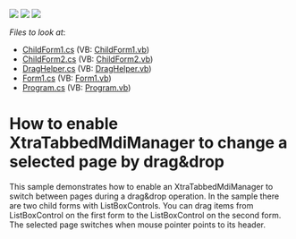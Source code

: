 <!-- default badges list -->
![](https://img.shields.io/endpoint?url=https://codecentral.devexpress.com/api/v1/VersionRange/128616845/18.2.2%2B)
[![](https://img.shields.io/badge/Open_in_DevExpress_Support_Center-FF7200?style=flat-square&logo=DevExpress&logoColor=white)](https://supportcenter.devexpress.com/ticket/details/E2600)
[![](https://img.shields.io/badge/📖_How_to_use_DevExpress_Examples-e9f6fc?style=flat-square)](https://docs.devexpress.com/GeneralInformation/403183)
<!-- default badges end -->
<!-- default file list -->
*Files to look at*:

* [ChildForm1.cs](./CS/WindowsFormsApplication1/ChildForm1.cs) (VB: [ChildForm1.vb](./VB/WindowsFormsApplication1/ChildForm1.vb))
* [ChildForm2.cs](./CS/WindowsFormsApplication1/ChildForm2.cs) (VB: [ChildForm2.vb](./VB/WindowsFormsApplication1/ChildForm2.vb))
* [DragHelper.cs](./CS/WindowsFormsApplication1/DragHelper.cs) (VB: [DragHelper.vb](./VB/WindowsFormsApplication1/DragHelper.vb))
* [Form1.cs](./CS/WindowsFormsApplication1/Form1.cs) (VB: [Form1.vb](./VB/WindowsFormsApplication1/Form1.vb))
* [Program.cs](./CS/WindowsFormsApplication1/Program.cs) (VB: [Program.vb](./VB/WindowsFormsApplication1/Program.vb))
<!-- default file list end -->
# How to enable XtraTabbedMdiManager to change a selected page by drag&drop


<p>This sample demonstrates how to enable an XtraTabbedMdiManager to switch between pages during a drag&drop operation. In the sample there are two child forms with ListBoxControls. You can drag items from ListBoxControl on the first form to the ListBoxControl on the second form. The selected page switches when mouse pointer points to its header.</p>

<br/>


